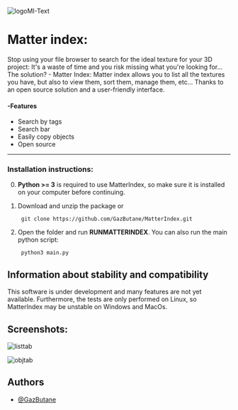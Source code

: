 
![logoMI-Text](https://github.com/GazButane/MatterIndex/assets/100444508/134f7572-18e6-4cbe-8b0c-02027707a48d)

# Matter index:

Stop using your file browser to search for the ideal texture for your 3D project: It's a waste of time and you risk missing what you're looking for...
The solution? - Matter Index:
Matter index allows you to list all the textures you have, but also to view them, sort them, manage them, etc... Thanks to an open source solution and a user-friendly interface. 


#### -Features

- Search by tags
- Search bar
- Easily copy objects
- Open source

---

### Installation instructions:
0. **Python >= 3** is required to use MatterIndex, so make sure it is installed on your computer before continuing.

1. Download and unzip the package or 
    
        git clone https://github.com/GazButane/MatterIndex.git

2. Open the folder and run **RUNMATTERINDEX**. You can also run the main python script:

        python3 main.py


## Information about stability and compatibility
This software is under development and many features are not yet available. Furthermore, the tests are only performed on Linux, so MatterIndex may be unstable on Windows and MacOs.
## Screenshots:

![listtab](https://github.com/GazButane/MatterIndex/assets/100444508/0005d585-af5c-402f-bf17-a5f6a24fc622)

![objtab](https://github.com/GazButane/MatterIndex/assets/100444508/e1363ad1-8ac4-4058-a3af-27c67dab84cf)


## Authors

- [@GazButane](https://www.github.com/GazButane)
